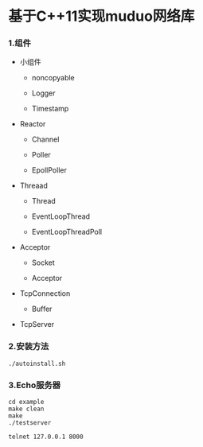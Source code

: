 # 基于C++11实现muduo网络库

### 1.组件

- 小组件

  - noncopyable

  - Logger

  - Timestamp

- Reactor

  - Channel

  - Poller

  - EpollPoller

- Threaad

  - Thread

  - EventLoopThread

  - EventLoopThreadPoll

- Acceptor

  - Socket

  - Acceptor

- TcpConnection
  - Buffer

- TcpServer

### 2.安装方法

```shell
./autoinstall.sh
```

### 3.Echo服务器

```shell
cd example
make clean
make
./testserver

telnet 127.0.0.1 8000
```

